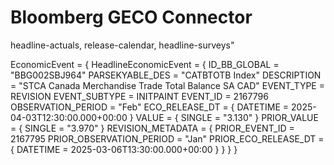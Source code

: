 # Bloomberg GECO Connector

headline-actuals, release-calendar, headline-surveys"

EconomicEvent = { HeadlineEconomicEvent = { ID_BB_GLOBAL = "BBG002SBJ964" PARSEKYABLE_DES = "CATBTOTB Index" DESCRIPTION = "STCA Canada Merchandise Trade Total Balance SA CAD" EVENT_TYPE = REVISION EVENT_SUBTYPE = INITPAINT EVENT_ID = 2167796 OBSERVATION_PERIOD = "Feb" ECO_RELEASE_DT = { DATETIME = 2025-04-03T12:30:00.000+00:00 } VALUE = { SINGLE = "3.130" } PRIOR_VALUE = { SINGLE = "3.970" } REVISION_METADATA = { PRIOR_EVENT_ID = 2167795 PRIOR_OBSERVATION_PERIOD = "Jan" PRIOR_ECO_RELEASE_DT = { DATETIME = 2025-03-06T13:30:00.000+00:00 } } } }



